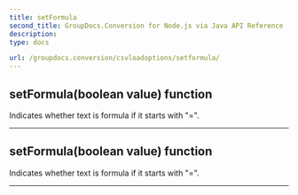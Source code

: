 ```yaml
---
title: setFormula
second_title: GroupDocs.Conversion for Node.js via Java API Reference
description: 
type: docs

url: /groupdocs.conversion/csvloadoptions/setformula/
---
```


## setFormula(boolean value)  function

 Indicates whether text is formula if it starts with "=".
 


---


## setFormula(boolean value)  function

 Indicates whether text is formula if it starts with "=".
 


---



